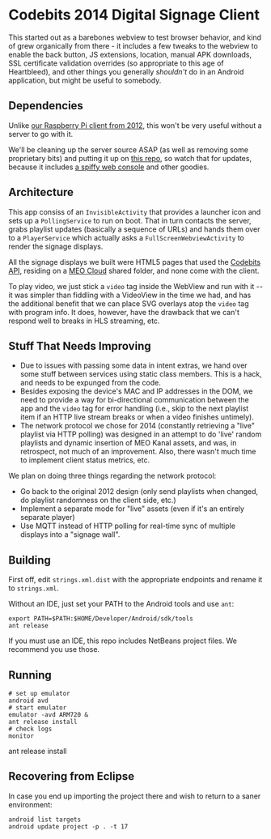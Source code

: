 # Codebits 2014 Digital Signage Client

This started out as a barebones webview to test browser behavior, and kind of grew organically from there - it includes a few tweaks to the webview to enable the back button, JS extensions, location, manual APK downloads, SSL certificate validation overrides (so appropriate to this age of Heartbleed), and other things you generally _shouldn't_ do in an Android application, but might be useful to somebody.

## Dependencies

Unlike [our Raspberry Pi client from 2012][dsc], this won't be very useful without a server to go with it. 

We'll be cleaning up the server source ASAP (as well as removing some proprietary bits) and putting it up on [this repo][dss], so watch that for updates, because it includes [a spiffy web console][cb] and other goodies.

## Architecture

This app consiss of an `InvisibleActivity` that provides a launcher icon and sets up a `PollingService` to run on boot. That in turn contacts the server, grabs playlist updates (basically a sequence of URLs) and hands them over to a `PlayerService` which actually asks a `FullScreenWebviewActivity` to render the signage displays.

All the signage displays we built were HTML5 pages that used the [Codebits API][api], residing on a [MEO Cloud][mc] shared folder, and none come with the client.

To play video, we just stick a `video` tag inside the WebView and run with it -- it was simpler than fiddling with a VideoView in the time we had, and has the additional benefit that we can place SVG overlays atop the `video` tag with program info. It does, however, have the drawback that we can't respond well to breaks in HLS streaming, etc.

## Stuff That Needs Improving

* Due to issues with passing some data in intent extras, we hand over some stuff between services using static class members. This is a hack, and needs to be expunged from the code.
* Besides exposing the device's MAC and IP addresses in the DOM, we need to provide a way for bi-directional communication between the app and the `video` tag for error handling (i.e., skip to the next playlist item if an HTTP live stream breaks or when a video finishes untimely).
* The network protocol we chose for 2014 (constantly retrieving a "live" playlist via HTTP polling) was designed in an attempt to do 'live' random playlists and dynamic insertion of MEO Kanal assets, and was, in retrospect, not much of an improvement. Also, there wasn't much time to implement client status metrics, etc.

We plan on doing three things regarding the network protocol:

* Go back to the original 2012 design (only send playlists when changed, do playlist randomness on the client side, etc.)
* Implement a separate mode for "live" assets (even if it's an entirely separate player)
* Use MQTT instead of HTTP polling for real-time sync of multiple displays into a "signage wall".


## Building

First off, edit `strings.xml.dist` with the appropriate endpoints and rename it to `strings.xml`.

Without an IDE, just set your PATH to the Android tools and use `ant`:

    export PATH=$PATH:$HOME/Developer/Android/sdk/tools
    ant release

If you must use an IDE, this repo includes NetBeans project files. We recommend you use those.

## Running

    # set up emulator
    android avd
    # start emulator
    emulator -avd ARM720 &
    ant release install
    # check logs
    monitor

ant release install

## Recovering from Eclipse

In case you end up importing the project there and wish to return to a saner environment:

    android list targets
    android update project -p . -t 17
    
    
[dsc]: https://github.com/sapo/digital-signage-client
[dss]: https://github.com/sapo/digital-signage-server
[api]: https://codebits.eu/s/api
[mc]: https://meocloud.pt/
[cb]: https://codebits.eu/s/blog/bee64deeb27071c592b0adcac7243e0a

